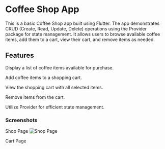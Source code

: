 # Coffee Shop App

This is a basic Coffee Shop app built using Flutter. The app demonstrates CRUD (Create, Read, Update, Delete) operations using the Provider package for state management. It allows users to browse available coffee items, add them to a cart, view their cart, and remove items as needed.

## Features

Display a list of coffee items available for purchase.

Add coffee items to a shopping cart.

View the shopping cart with all selected items.

Remove items from the cart.

Utilize Provider for efficient state management.


### Screenshots

Shop Page
![Shop Page](coffee_shop\lib\Images\coffee.png)


Cart Page

